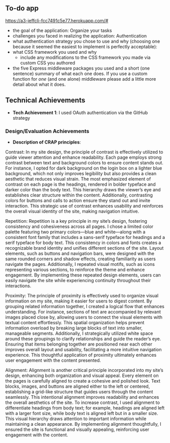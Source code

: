 

## To-do app

https://a3-jeffcli-fcc7491c5e77.herokuapp.com/#

- the goal of the application: Organize your tasks 
- challenges you faced in realizing the application: Authentication
- what authentication strategy you chose to use and why (choosing one because it seemed the easiest to implement is perfectly acceptable): 
- what CSS framework you used and why
  - include any modifications to the CSS framework you made via custom CSS you authored
- the five Express middleware packages you used and a short (one sentence) summary of what each one does. If you use a custom function for *one* (and one alone) middleware please 
add a little more detail about what it does.

## Technical Achievements
- **Tech Achievement 1**: I used OAuth authentication via the GitHub strategy

### Design/Evaluation Achievements
- **Description of CRAP principles**: 

Contrast: 
In my site design, the principle of contrast is effectively utilized to guide viewer attention and enhance readability. Each page employs strong contrast between text and background colors to ensure content stands out. For instance, I opted for dark background on the login box on a lighter blue background, which not only improves legibility but also provides a clean aesthetic that reduces visual strain. The most emphasized element of contrast on each page is the headings, rendered in bolder typeface and darker color than the body text. This hierarchy draws the viewer’s eye and establishes clear structure within the content. Additionally, contrasting colors for buttons and calls to action ensure they stand out and invite interaction. This strategic use of contrast enhances usability and reinforces the overall visual identity of the site, making navigation intuitive.

Repetition: 
Repetition is a key principle in my site’s design, fostering consistency and cohesiveness across all pages. I chose a limited color palette featuring two primary colors—blue and white—along with a consistent font family that includes a sans-serif typeface for headings and a serif typeface for body text. This consistency in colors and fonts creates a recognizable brand identity and unifies different sections of the site. Layout elements, such as buttons and navigation bars, were designed with the same rounded corners and shadow effects, creating familiarity as users navigate the pages. Additionally, I repeated visual motifs, such as icons representing various sections, to reinforce the theme and enhance engagement. By implementing these repeated design elements, users can easily navigate the site while experiencing continuity throughout their interactions.

Proximity:
The principle of proximity is effectively used to organize visual information on my site, making it easier for users to digest content. By grouping related information together, I created a logical flow that enhances understanding. For instance, sections of text are accompanied by relevant images placed close by, allowing users to connect the visual elements with textual content effortlessly. This spatial organization helps prevent information overload by breaking large blocks of text into smaller, manageable segments. Additionally, I strategically utilized white space around these groupings to clarify relationships and guide the reader’s eye. Ensuring that items belonging together are positioned near each other improves overall layout and usability, facilitating a more intuitive navigation experience. This thoughtful application of proximity ultimately enhances user engagement with the content presented.

Alignment:
Alignment is another critical principle incorporated into my site’s design, enhancing both organization and visual appeal. Every element on the pages is carefully aligned to create a cohesive and polished look. Text blocks, images, and buttons are aligned either to the left or centered, establishing a grid-like structure that guides users through the content seamlessly. This intentional alignment improves readability and enhances the overall aesthetics of the site. To increase contrast, I used alignment to differentiate headings from body text; for example, headings are aligned left with a larger font size, while body text is aligned left but in a smaller size. This visual hierarchy draws attention to important information while maintaining a clean appearance. By implementing alignment thoughtfully, I ensured the site is functional and visually appealing, reinforcing user engagement with the content.
